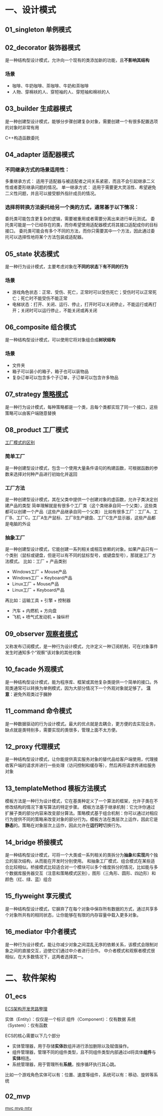 # 一、设计模式
## 01_singleton 单例模式
## 02_decorator 装饰器模式
是一种结构型设计模式，允许向一个现有的类添加新的功能，且**不影响其结构**
### 场景
- 咖啡、牛奶咖啡、茶咖啡、牛奶和茶咖啡
- 人物、穿棉袄的人、穿短袖的人、穿短袖和棉袄的人
## 03_builder 生成器模式
是一种创建型设计模式，能够分步骤创建复杂对象，需要创建一个有很多配置选项的对象时非常有用

C++构造函数委托
## 04_adapter 适配器模式
### 不同继承方式的场景适用性：
多重继承方式： 适用于适配器与被适配者之间关系紧密，而且不会引起继承二义性或者菱形继承问题的情况。
单一继承方式： 适用于需要更大灵活性、希望避免二义性问题，并且可以接受额外指针成员的情况。
### 选择将转换方法委托给另一个类的方式，通常基于以下情况：
委托类可能包含更复杂的逻辑，需要被重用或者需要分离出来进行单元测试。
委托类可能是一个已经存在的类，而你希望使用适配器模式将其接口适配成你的目标接口。
委托类可能会有多个不同的方法，而你只需要其中一个方法，因此通过委托可以选择性地将某个方法包装成适配器。
## 05_state 状态模式
是一种行为设计模式，主要考虑对象在**不同的状态**下**有不同的行为**
### 场景
- 游戏角色状态：正常、受伤、死亡，正常时可以受伤死亡；受伤时可以正常死亡；死亡时不能受伤不能正常
- 电梯状态：打开、关闭、运行、停止，打开时可以关闭停止，不能运行或再打开；关闭时可以运行停止，不能关闭或再关闭
## 06_composite 组合模式
是一种结构型设计模式，可以使用它将对象组合成**树状结构**
### 场景
- 文件夹
- 箱子可以装小的箱子，箱子也可以装物品
- 复杂订单可以包含多个子订单，子订单可以包含许多物品
## 07_strategy [策略模式](https://www.cnblogs.com/mmmmmmmmm/p/15093268.html)
是一种行为设计模式，每种策略都是一个类，且每个类都实现了同一个接口，这些策略可以由客户端随意替换
## 08_product 工厂模式
[工厂模式的区别](https://www.cnblogs.com/mmmmmmmmm/p/15474093.html)
### 简单工厂
是一种创建型设计模式，包含一个使用大量条件语句的构建函数，可根据函数的参数来选择对何种产品进行初始化并返回
### 工厂方法
是一种创建型设计模式，其在父类中提供一个创建对象的虚函数，允许子类决定创建产品的类型
简单理解就是有很多个工厂类（这个类继承自同一个父类），这些类都可以创建一个产品（这些产品继承自同一个父类）
比如有很多工厂：工厂A、工厂B、工厂C，工厂A生产鼠标、工厂B生产键盘、工厂C生产显示器，这些产品都是电脑的外设
### 抽象工厂
是一种创建型设计模式，它能创建一系列相关或相互依赖的对象。如果产品只有一个类别（鼠标或键盘，但是可以有不同的鼠标型号，或键盘型号），那就是工厂方法模式。
比如：工厂 + 产品类别
- Windows工厂 + Mouse产品
- Windows工厂 + Keyboard产品
- Linux工厂 + Mouse产品
- Linux工厂 + Keyboard产品

再比如：运输工具 + 引擎 + 控制器
- 汽车 + 内燃机 + 方向盘
- 飞机 + 喷气式发动机 + 操纵杆
## 09_observer [观察者模式](https://www.cnblogs.com/mmmmmmmmm/p/14838575.html)
又称发布订阅模式，是一种行为设计模式，允许定义一种订阅机制，可在对象事件发生时通知多个“观察”该对象的其他对象
## 10_facade 外观模式
是一种结构型设计模式，能为程序库、框架或其他复杂类提供一个简单的接口。外观类通常可以转换为单例模式，因为大部分情况下一个外观对象就足够了。
**注意**：避免外观类过于臃肿
## 11_command 命令模式
是一种数据驱动的行为设计模式。最大的优点就是去耦合，更方便的去实现业务，缺点就是类特别多，需要实现的类很多，管理上面不太方便。
## 12_proxy 代理模式
是一种结构型设计模式，让你能提供真实服务对象的替代品给客户端使用，代理接收客户端的请求并进行一些处理（访问控制和缓存等），然后再将请求传递给服务对象
## 13_templateMethod 模板方法模式
模板方法是一种行为设计模式，它在基类种定义了一个算法的框架，允许子类在不修改结构的情况下重写算法的特定步骤。
模板方法基于继承机制：它允许你通过扩展子类的部分内容来改变部分算法。策略模式基于组合机制：你可以通过对相应行为提供不同的策略来改变对象的部分行为。模板方法在类层次上运作，因此它是**静态**的。策略在对象层次上运作，因此允许在**运行时**切换行为。
## 14_bridge 桥接模式
是一种结构型设计模式，可将一个大类或一系列相关的类拆分为**抽象**和**实现**两个独立的层次结构，从而能在开发时分别使用。
和抽象工厂模式、组合模式在某些适合比较相似。桥接模式比较适合对一个模块可以多个维度拆分的情况，比如能与多个数据库服务器交互（注意和策略模式区别），图形（三角形、圆形、四边形）和颜色（红、绿、蓝）组合
## 15_flyweight 享元模式
是一种结构型设计模式，它摒弃了在每个对象中保存所有数据的方式，通过共享多个对象所共有的相同状态，让你能够在有限的内存容量中载入更多对象。
## 16_mediator 中介者模式
是一种行为设计模式，能让你减少对象之间混乱无序的依赖关系，该模式会限制对象之间的直接交互，迫使它们通过中介者进行合作。
中介者模式和观察者模式很相似，在大多数情况下，这两者选择其一。
# 二、软件架构
## 01_ecs
[ECS架构开发思路整理](https://www.jianshu.com/p/5f6cd0866d86)

实体（Entity）：仅仅是一个标识
组件（Component）：仅有数据
系统（System）：仅有函数

ECS的核心需要以下几个部分
- 实体管理器，用于存储**实体**数组并进行添加删除以及赋值操作。
- 组件管理器，管理不同的组件类型，且不同组件类型内部通过id将具体**组件**与**实体**相连。
- 系统管理器，用于管理所有**系统**，按序循环执行其心跳。

比如一个游戏角色实体可以有：位置、速度等组件，系统可以有：移动、旋转等系统
## 02_mvp
[mvc mvp mtv](https://www.cnblogs.com/mmmmmmmmm/p/15437210.html)
